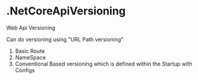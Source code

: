 # .NetCoreApiVersioning
Web Api Versioning 

Can do versioning using "URL Path versioning"
 1. Basic Route
 2. NameSpace
 3. Conventional Based versioning which is defined within the Startup with Configs
